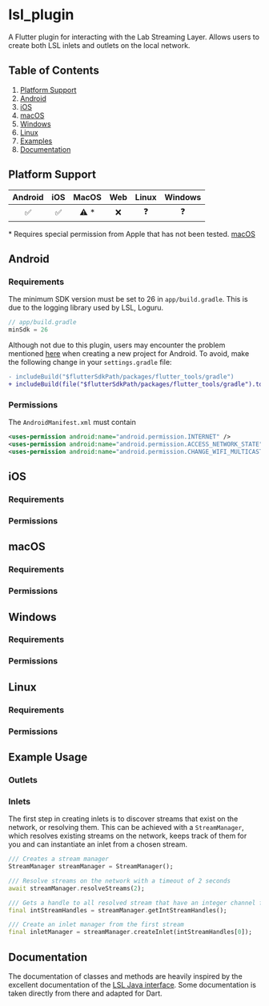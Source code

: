 # lsl_plugin

A Flutter plugin for interacting with the Lab Streaming Layer. Allows users to create both LSL inlets and outlets on the local network.

## Table of Contents

1. [Platform Support](#platform-support)
2. [Android](#android)
3. [iOS](#ios)
4. [macOS](#macos)
5. [Windows](#windows)
6. [Linux](#linux)
7. [Examples](#example-usage)
8. [Documentation](#documentation)

## Platform Support

| Android | iOS | MacOS | Web | Linux | Windows |
| :-----: | :-: | :---: | :-: | :---: | :-----: |
|   ✅    | ✅  | ⚠️ \* | ❌  |  ❓   |   ❓    |

\* Requires special permission from Apple that has not been tested. [macOS](macos)

## Android

### Requirements

The minimum SDK version must be set to 26 in `app/build.gradle`. This is due to the logging library used by LSL, Loguru.

```java
// app/build.gradle
minSdk = 26
```

Although not due to this plugin, users may encounter the problem mentioned [here](https://github.com/flutter/flutter-intellij/issues/7152#issuecomment-2132853632) when creating a new project for Android. To avoid, make the following change in your `settings.gradle` file:

```diff
- includeBuild("$flutterSdkPath/packages/flutter_tools/gradle")
+ includeBuild(file("$flutterSdkPath/packages/flutter_tools/gradle").toPath().toRealPath().toAbsolutePath().toString())
```

### Permissions

The `AndroidManifest.xml` must contain

```xml
<uses-permission android:name="android.permission.INTERNET" />
<uses-permission android:name="android.permission.ACCESS_NETWORK_STATE" />
<uses-permission android:name="android.permission.CHANGE_WIFI_MULTICAST_STATE" />
```

## iOS

### Requirements

### Permissions

## macOS

### Requirements

### Permissions

## Windows

### Requirements

### Permissions

## Linux

### Requirements

### Permissions

## Example Usage

### Outlets

### Inlets

The first step in creating inlets is to discover streams that exist on the network, or resolving them. This can be achieved with a `StreamManager`, which resolves existing streams on the network, keeps track of them for you and can instantiate an inlet from a chosen stream.

```dart
/// Creates a stream manager
StreamManager streamManager = StreamManager();

/// Resolve streams on the network with a timeout of 2 seconds
await streamManager.resolveStreams(2);

/// Gets a handle to all resolved stream that have an integer channel format
final intStreamHandles = streamManager.getIntStreamHandles();

/// Create an inlet manager from the first stream
final inletManager = streamManager.createInlet(intStreamHandles[0]);
```

## Documentation

The documentation of classes and methods are heavily inspired by the excellent documentation of the [LSL Java interface](https://github.com/labstreaminglayer/liblsl-Java). Some documentation is taken directly from there and adapted for Dart.
